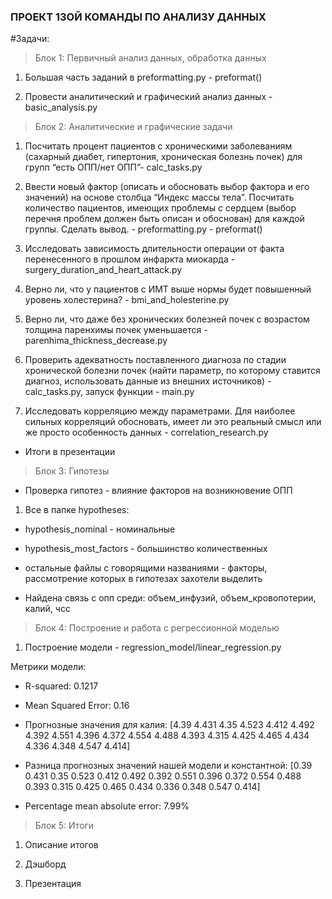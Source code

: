 ### ПРОЕКТ 13ОЙ КОМАНДЫ ПО АНАЛИЗУ ДАННЫХ

#Задачи:
> Блок 1: Первичный анализ данных, обработка данных

1. Большая часть заданий в preformatting.py - preformat()

2. Провести аналитический и графический анализ данных - basic_analysis.py

> Блок 2: Аналитические и графические задачи

1. Посчитать процент пациентов с хроническими заболеваниям
(сахарный диабет, гипертония, хроническая болезнь почек) для
групп “есть ОПП/нет ОПП”- calc_tasks.py

2.  Ввести новый фактор (описать и обосновать выбор фактора и его
значений) на основе столбца “Индекс массы тела”. Посчитать
количество пациентов, имеющих проблемы с сердцем (выбор
перечня проблем должен быть описан и обоснован) для каждой
группы. Сделать вывод. - preformatting.py - preformat()

3. Исследовать зависимость длительности операции от факта
перенесенного в прошлом инфаркта миокарда - surgery_duration_and_heart_attack.py

4. Верно ли, что у пациентов с ИМТ выше нормы будет повышенный
уровень холестерина? - bmi_and_holesterine.py

5. Верно ли, что даже без хронических болезней почек с возрастом
толщина паренхимы почек уменьшается - parenhima_thickness_decrease.py

6. Проверить адекватность поставленного диагноза по стадии
хронической болезни почек (найти параметр, по которому ставится
диагноз, использовать данные из внешних источников) - calc_tasks.py, запуск функции - main.py

7. Исследовать корреляцию между параметрами. Для наиболее
сильных корреляций обосновать, имеет ли это реальный смысл или
же просто особенность данных - correlation_research.py

- Итоги в презентации

> Блок 3: Гипотезы

- Проверка гипотез - влияние факторов на возникновение ОПП

1. Все в папке hypotheses: 
- hypothesis_nominal - номинальные
- hypothesis_most_factors - большинство количественных
- остальные файлы с говорящими названиями - факторы, рассмотрение которых в гипотезах захотели выделить

- Найдена связь с опп среди: объем_инфузий, объем_кровопотерии, калий, чсс

> Блок 4: Построение и работа с регрессионной моделью

1. Построение модели - regression_model/linear_regression.py

 Метрики модели:

- R-squared: 0.1217

- Mean Squared Error: 0.16

- Прогнозные значения для калия: [4.39  4.431 4.35  4.523 4.412 4.492 4.392 4.551 4.396 4.372 4.554 4.488 4.393 4.315 4.425 4.465 4.434 4.336 4.348 4.547 4.414]

- Разница прогнозных значений нашей модели и константной: [0.39  0.431 0.35  0.523 0.412 0.492 0.392 0.551 0.396 0.372 0.554 0.488 0.393 0.315 0.425 0.465 0.434 0.336 0.348 0.547 0.414]

- Percentage mean absolute error: 7.99%



> Блок 5: Итоги

1. Описание итогов

2. Дэшборд

3. Презентация







